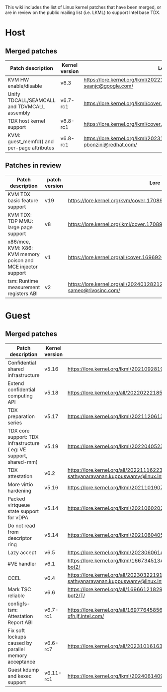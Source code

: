 This wiki includes the list of Linux kernel patches that have been merged, or are in review on the public mailing list (i.e. LKML) to support Intel base TDX. 
# Host
## Merged patches
| Patch description | Kernel version | Lore link | Category | Commit ID |
|-------------------|----------------|-----------|----------|-----------|
| KVM HW enable/disable | v6.3 | https://lore.kernel.org/lkml/20221130230934.1014142-1-seanjc@google.com/ | boot | 2b01281273738bf2d6551da48d65db2df3f28998..9f1a4c004869d3c8061f286fec4d8096dd099b84 |
| Unify TDCALL/SEAMCALL and TDVMCALL assembly | v6.7-rc1 | https://lore.kernel.org/lkml/cover.1692096753.git.kai.huang@intel.com/ | boot | 5d092b66119d774853cc9308522620299048a662..7b804135d4d1f0a2b9dda69c6303d3f2dcbe9d37 |
| TDX host kernel support | v6.8-rc1 | https://lore.kernel.org/lkml/cover.1699527082.git.kai.huang@intel.com/ | boot | 765a0542fdc7aad7cbc1da3bd19bed6297b54e2c..4e1c7dddc71708c21d7fe69cc5f8297ffb7c6965 |
| KVM: guest_memfd() and per-page attributes | v6.8-rc1 | https://lore.kernel.org/lkml/20231105163040.14904-1-pbonzini@redhat.com/ | boot | e97b39c5c4362dc1cbc37a563ddac313b96c84f3..5d74316466f4aabdd2ee1e33b45e4933c9bc3ea1 |
## Patches in review
| Patch description | patch version | Lore link | Category |
|-------------------|---------------|-----------|----------|
| KVM TDX basic feature support | v19 | https://lore.kernel.org/kvm/cover.1708933498.git.isaku.yamahata@intel.com/ | boot |
| KVM TDX: TDP MMU: large page support | v8 | https://lore.kernel.org/lkml/cover.1708933624.git.isaku.yamahata@intel.com/ | performance |
| x86/mce, KVM: X86: KVM memory poison and MCE injector support | v1 | https://lore.kernel.org/all/cover.1696926843.git.isaku.yamahata@intel.com/ | integrity |
| tsm: Runtime measurement registers ABI | v2 | https://lore.kernel.org/all/20240128212532.2754325-1-sameo@rivosinc.com/ | attestation |

# Guest
## Merged patches
| Patch description | Kernel version | Lore link | Category | Commit ID |
|-------------------|----------------|-----------|----------|-----------|
| Confidential shared infrastructure | v5.16 | https://lore.kernel.org/lkml/20210928191009.32551-1-bp@alien8.de/ | boot | 402fe0cb71032c4bc931ac70a6b024408e09f817..e9d1d2bb75b2d5d4b426769c5aae0ce8cef3558f |
| Extend confidential computing API | v5.18 | https://lore.kernel.org/all/20220222185740.26228-1-kirill.shutemov@linux.intel.com/ | boot | 655a0fa34b4f7ac6e2b1406fab15e52a7b6accb1..1e8c5971c249893ac33ca983c32bafcf5d50c727 |
| TDX preparation series | v5.17 | https://lore.kernel.org/lkml/20211206135505.75045-1-kirill.shutemov@linux.intel.com/ | boot | 8260b9820f7050461b8969305bbd8cb5654f0c74..20f07a044a76aebaaa0603038857229b5c460d69 |
| TDX core support: TDX infrastructure​ ( eg: VE support, shared-mm) | v5.19 | https://lore.kernel.org/lkml/20220405232939.73860-1-kirill.shutemov@linux.intel.com/ | boot | 59bd54a84d15e9335de5b8abe7b3b9713a36b99b..b9c7ba58777acfd0892b808aea25074d46e0618f |
| TDX attestation | v6.2 | https://lore.kernel.org/all/20221116223820.819090-1-sathyanarayanan.kuppuswamy@linux.intel.com/ | attestation | 51acfe89af1118f906f9b68d95fdfb22832ac960..00e07cfbdf0b232f7553f0175f8f4e8d792f7e90 |
| More virtio hardening | v5.16 | https://lore.kernel.org/lkml/20211019070152.8236-1-jasowang@redhat.com/ | security | 6ae6ff6f6e7d2f304a12a53af8298e4f16ad633e..ef5c366fea30f64d52bb1c4c1e2959a5e6b66e88 |
| Packed virtqueue state support for vDPA | v5.14 | https://lore.kernel.org/lkml/20210602021536.39525-1-jasowang@redhat.com/ | security | 530a5678bc0083e84f99f38f77ced8fbb3d18434..efa08cb468cdd67855f63f341eac5f5f9ac93370 |
| Do not read from descriptor ring | v5.14 | https://lore.kernel.org/lkml/20210604055350.58753-1-jasowang@redhat.com/ | security | aeef9b4733c5c2356c75ba4f5c99e1a09ff1721d..72b5e8958738aaa453db5149e6ca3bcf416023b9 |
| Lazy accept | v6.5 | https://lore.kernel.org/lkml/20230606142637.5171-1-kirill.shutemov@linux.intel.com/ | performance | dcdfdd40fa82b6704d2841938e5c8ec3051eb0d6..75d090fd167acab4d7eda7e2b65729e877c0fd64 |
| #VE handler | v6.1 | https://lore.kernel.org/lkml/166734513448.7716.12910026848446212237.tip-bot2@tip-bot2/ | security | 373e715e31bf4e0f129befe87613a278fac228d3 |
| CCEL | v6.4 | https://lore.kernel.org/all/20230322191313.22804-1-sathyanarayanan.kuppuswamy@linux.intel.com/ | security | 4f855dcead6c5be0a48a2779eeecb170ec144534 |
| Mark TSC reliable | v6.6 | https://lore.kernel.org/all/169661218292.3135.7318812818696091080.tip-bot2@tip-bot2/T/ | security | 9ee4318c157b9802589b746cc340bae3142d984c |
| configfs-tsm: Attestation Report ABI | v6.7-rc1 | https://lore.kernel.org/all/169776458564.1705513.13069337506739791098.stgit@dwillia2-xfh.jf.intel.com/ | Attestation | db10cb9b574675402bfd8fe1a31aafdd45b002df..f4738f56d1dc62aaba69b33702a5ab098f1b8c63 |
| Fix soft lockups caused by parallel memory acceptance	| v6.6-rc7 | https://lore.kernel.org/all/20231016163122.12855-1-kirill.shutemov@linux.intel.com/ | Hotfix | 50e782a86c980d4f8292ef82ed8139282ca07a98 |
| Guest kdump and kexec support	| v6.11-rc1 | https://lore.kernel.org/lkml/20240614095904.1345461-1-kirill.shutemov@linux.intel.com | Debug | 2b5e22afae07ca7d833e251f6d60da8455676ee9..16df35946120fca2346c415fae429c821391eef8 |